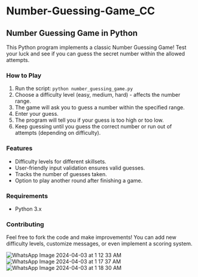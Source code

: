 # Number-Guessing-Game_CC



## Number Guessing Game in Python

This Python program implements a classic Number Guessing Game! Test your luck and see if you can guess the secret number within the allowed attempts.

### How to Play

1. Run the script: `python number_guessing_game.py`
2. Choose a difficulty level (easy, medium, hard) - affects the number range.
3. The game will ask you to guess a number within the specified range.
4. Enter your guess.
5. The program will tell you if your guess is too high or too low.
6. Keep guessing until you guess the correct number or run out of attempts (depending on difficulty).

### Features

- Difficulty levels for different skillsets.
- User-friendly input validation ensures valid guesses.
- Tracks the number of guesses taken.
- Option to play another round after finishing a game.

### Requirements

- Python 3.x

### Contributing

Feel free to fork the code and make improvements! You can add new difficulty levels, customize messages, or even implement a scoring system.

![WhatsApp Image 2024-04-03 at 1 12 33 AM](https://github.com/Drjaickal/Number-Guessing-Game_CC/assets/105309360/65eaba62-3c5a-4194-bd14-4206ea2cd55b)
![WhatsApp Image 2024-04-03 at 1 17 37 AM](https://github.com/Drjaickal/Number-Guessing-Game_CC/assets/105309360/8b115097-2ae1-47d4-9655-2fc24d10c735)
![WhatsApp Image 2024-04-03 at 1 18 30 AM](https://github.com/Drjaickal/Number-Guessing-Game_CC/assets/105309360/dc2ee429-3e39-4f65-97f4-b2bd2341f6c5)




